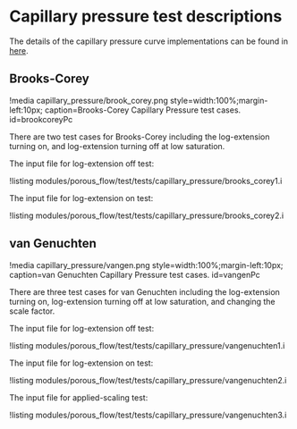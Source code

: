 # Capillary pressure test descriptions

The details of the capillary pressure curve implementations can be found in [here](porous_flow/capillary_pressure.md).

## Brooks-Corey

!media capillary_pressure/brook_corey.png style=width:100%;margin-left:10px; caption=Brooks-Corey Capillary Pressure test cases. id=brookcoreyPc

There are two test cases for Brooks-Corey including the log-extension turning on, and log-extension turning off at low saturation.

The input file for log-extension off test:

!listing modules/porous_flow/test/tests/capillary_pressure/brooks_corey1.i

The input file for log-extension on test:

!listing modules/porous_flow/test/tests/capillary_pressure/brooks_corey2.i



## van Genuchten



!media capillary_pressure/vangen.png style=width:100%;margin-left:10px; caption=van Genuchten Capillary Pressure test cases. id=vangenPc

There are three test cases for van Genuchten including the log-extension turning on, log-extension turning off at low saturation, and changing the scale factor.

The input file for log-extension off test:

!listing modules/porous_flow/test/tests/capillary_pressure/vangenuchten1.i

The input file for log-extension on test:

!listing modules/porous_flow/test/tests/capillary_pressure/vangenuchten2.i

The input file for applied-scaling test:

!listing modules/porous_flow/test/tests/capillary_pressure/vangenuchten3.i

